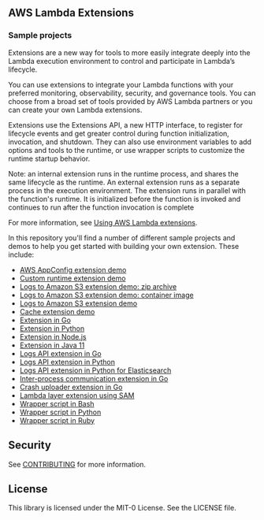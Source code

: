 ## AWS Lambda Extensions
### Sample projects

Extensions are a new way for tools to more easily integrate deeply into the Lambda execution environment to control and participate in Lambda’s lifecycle. 

You can use extensions to integrate your Lambda functions with your preferred monitoring, observability, security, and governance tools. You can choose from a broad set of tools provided by AWS Lambda partners or you can create your own Lambda extensions.

Extensions use the Extensions API, a new HTTP interface, to register for lifecycle events and get greater control during function initialization, invocation, and shutdown. They can also use environment variables to add options and tools to the runtime, or use wrapper scripts to customize the runtime startup behavior.

Note: an internal extension runs in the runtime process, and shares the same lifecycle as the runtime. An external extension runs as a separate process in the execution environment. The extension runs in parallel with the function's runtime. It is initialized before the function is invoked and continues to run after the function invocation is complete

For more information, see [Using AWS Lambda extensions](https://docs.aws.amazon.com/lambda/latest/dg/using-extensions.html).

In this repository you'll find a number of different sample projects and demos to help you get started with building your own extension. These include:

* [AWS AppConfig extension demo](awsappconfig-extension-demo/)
* [Custom runtime extension demo](custom-runtime-extension-demo/)
* [Logs to Amazon S3 extension demo: zip archive](s3-logs-extension-demo-zip-archive/)
* [Logs to Amazon S3 extension demo: container image ](s3-logs-extension-demo-container-image/)
* [Logs to Amazon S3 extension demo](s3-logs-extension-demo/)
* [Cache extension demo](cache-extension-demo/)
* [Extension in Go](go-example-extension/)
* [Extension in Python](python-example-extension/)
* [Extension in Node.js](nodejs-example-extension/)
* [Extension in Java 11](java-example-extension/)
* [Logs API extension in Go](go-example-logs-api-extension/)
* [Logs API extension in Python](python-example-logs-api-extension/)
* [Logs API extension in Python for Elasticsearch](python-example-elasticsearch-extension/)
* [Inter-process communication extension in Go](go-example-ipc-extension/)
* [Crash uploader extension in Go](go-example-crash-uploader-extension/)
* [Lambda layer extension using SAM](go-example-extension-sam-layer/)
* [Wrapper script in Bash](bash-example-wrapper/)
* [Wrapper script in Python](python-example-wrapper/)
* [Wrapper script in Ruby](ruby-example-wrapper/)

## Security

See [CONTRIBUTING](CONTRIBUTING.md#security-issue-notifications) for more information.

## License

This library is licensed under the MIT-0 License. See the LICENSE file.


